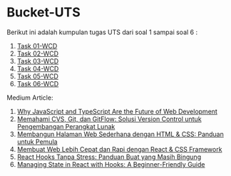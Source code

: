 # Bucket-UTS

Berikut ini adalah kumpulan tugas UTS dari soal 1 sampai soal 6 :
1. [Task 01-WCD](https://github.com/RizqyFeryan/Task1-WCD)
2. [Task 02-WCD](https://github.com/RizqyFeryan/Task2-WCD)
3. [Task 03-WCD](https://github.com/RizqyFeryan/Task3-WCD)
4. [Task 04-WCD](https://github.com/RizqyFeryan/Task4-WCD)
5. [Task 05-WCD](https://github.com/RizqyFeryan/Task5-WCD)
6. [Task 06-WCD](https://github.com/RizqyFeryan/Task6-WCD)

Medium Article:
1. [Why JavaScript and TypeScript Are the Future of Web Development](https://medium.com/@feryanr3/why-javascript-and-typescript-are-the-future-of-web-development-d01bc2aa50bb)
2. [Memahami CVS, Git, dan GitFlow: Solusi Version Control untuk Pengembangan Perangkat Lunak](https://medium.com/@feryanr3/memahami-cvs-git-dan-gitflow-solusi-version-control-untuk-pengembangan-perangkat-lunak-9f6f4d4dc154)
3. [Membangun Halaman Web Sederhana dengan HTML & CSS: Panduan untuk Pemula](https://medium.com/@feryanr3/membangun-halaman-web-sederhana-dengan-html-css-panduan-untuk-pemula-496977e3b5ee)
4. [Membuat Web Lebih Cepat dan Rapi dengan React & CSS Framework](https://medium.com/@feryanr3/membuat-web-lebih-cepat-dan-rapi-dengan-react-css-framework-ad43dcaa44db)
5. [React Hooks Tanpa Stress: Panduan Buat yang Masih Bingung](https://medium.com/@feryanr3/react-hooks-tanpa-stress-panduan-buat-yang-masih-bingung-2a9efe85c908)
6. [Managing State in React with Hooks: A Beginner-Friendly Guide](https://medium.com/@feryanr3/managing-state-in-react-with-hooks-a-beginner-friendly-guide-12dd612758cb)

